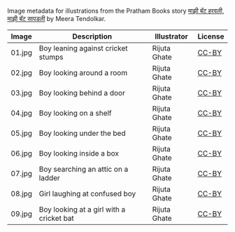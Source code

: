Image metadata for illustrations from the Pratham Books story [माझी बॅट हरवली, माझी बॅट सापडली](https://storyweaver.org.in/stories/867-maazee-bat-haravlee-maazee-bat-saapadlee) by Meera Tendolkar.

Image | Description | Illustrator | License
----- | ----------- | ----------- | -------
01.jpg | Boy leaning against cricket stumps  | Rijuta Ghate | [CC-BY](https://creativecommons.org/licenses/by/4.0/)
02.jpg | Boy looking around a room | Rijuta Ghate | [CC-BY](https://creativecommons.org/licenses/by/4.0/)
03.jpg | Boy looking behind a door | Rijuta Ghate | [CC-BY](https://creativecommons.org/licenses/by/4.0/)
04.jpg | Boy looking on a shelf | Rijuta Ghate | [CC-BY](https://creativecommons.org/licenses/by/4.0/)
05.jpg | Boy looking under the bed | Rijuta Ghate | [CC-BY](https://creativecommons.org/licenses/by/4.0/)
06.jpg | Boy looking inside a box | Rijuta Ghate | [CC-BY](https://creativecommons.org/licenses/by/4.0/)
07.jpg | Boy searching an attic on a ladder | Rijuta Ghate | [CC-BY](https://creativecommons.org/licenses/by/4.0/)
08.jpg | Girl laughing at confused boy  | Rijuta Ghate | [CC-BY](https://creativecommons.org/licenses/by/4.0/)
09.jpg | Boy looking at a girl with a cricket bat  | Rijuta Ghate | [CC-BY](https://creativecommons.org/licenses/by/4.0/)
